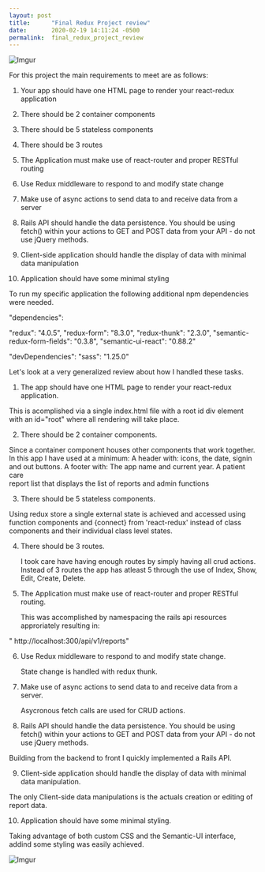 ```yaml
---
layout: post
title:      "Final Redux Project review"
date:       2020-02-19 14:11:24 -0500
permalink:  final_redux_project_review
---
```


![Imgur](https://i.imgur.com/sFcCJDu.png)



For this project the main requirements to meet are as follows:

1. Your app should have one HTML page to render your react-redux application

2. There should be 2 container components
 
3. There should be 5 stateless components

4. There should be 3 routes
 
5. The Application must make use of react-router and proper RESTful routing 
 
6. Use Redux middleware to respond to and modify state change
 
7. Make use of async actions to send data to and receive data from a server
 
8. Rails API should handle the data persistence. You should be using fetch() within your actions to GET and POST data from your API - do not use jQuery methods.
 
9. Client-side application should handle the display of data with minimal data manipulation
 
10.   Application should have some minimal styling





To run my specific application the following additional npm dependencies were needed.

  "dependencies": 

  "redux": "4.0.5",
    "redux-form": "8.3.0",
    "redux-thunk": "2.3.0",
    "semantic-redux-form-fields": "0.3.8",
    "semantic-ui-react": "0.88.2"

  "devDependencies": 
    "sass": "1.25.0"
 
	

Let's look at a very generalized review about how I handled these tasks.
	
1. The app should have one HTML page to render your react-redux application. 

 This is acomplished via a single index.html file with a root id div element  with an  id="root"  where all rendering will take   place. 

2. There should be 2 container components.

  Since a container component houses other components that work together.  In this app I have used at a minimum:           A header with: icons, the date, signin and out buttons. A footer with: The app name and current year. A patient care    
	report list that displays the list of reports and admin functions

3. There should be 5 stateless components. 
 
  Using redux store a single external state is achieved and accessed using function components and {connect} from        'react-redux' instead of class components and their individual class level states.	
 
4. There should be 3 routes.
 
   I took care have having enough routes by simply having all crud actions. Instead of 3 routes the app has atleast 5              through the use of  Index, Show, Edit, Create, Delete.
 
5. The Application must make use of react-router and proper RESTful routing. 
 
   This was accomplished by namespacing the rails api resources approriately resulting in:

 " http://localhost:300/api/v1/reports"
 
6. Use Redux middleware to respond to and modify state change.
 
   State change is handled with redux thunk.
 
7. Make use of async actions to send data to and receive data from a server.

   Asycronous fetch calls are used for CRUD actions.
 
8.  Rails API should handle the data persistence. You should be using fetch() within your actions to GET and POST data 
 from your API - do not use jQuery methods.
 
   Building from the backend to front I quickly implemented a Rails	API.
 
9.  Client-side application should handle the display of data with minimal data manipulation.
 
   The only Client-side data manipulations is the actuals creation or editing of report data.
 
10.  Application should have some minimal styling.

   Taking advantage of both custom CSS and the Semantic-UI interface, addind some styling 
   was easily achieved.
 
![Imgur](https://imgur.com/mGOAG1h.gif)



												 
												 


